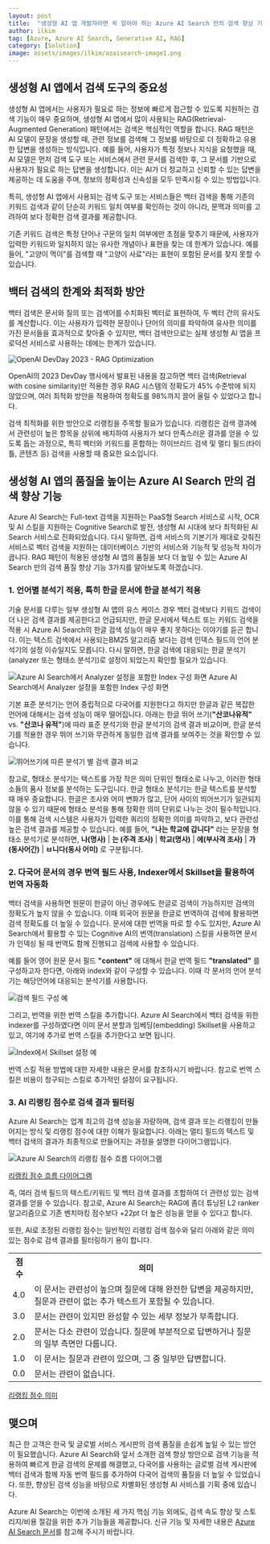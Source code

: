 ```yaml
---
layout: post
title:  "생성형 AI 앱 개발자라면 꼭 알아야 하는 Azure AI Search 만의 검색 향상 기능"
author: ilkim
tag: [Azure, Azure AI Search, Generative AI, RAG]
category: [Solution]
image: assets/images/ilkim/azaisearch-image1.png
---
```

## 생성형 AI 앱에서 검색 도구의 중요성

생성형 AI 앱에서는 사용자가 필요로 하는 정보에 빠르게 접근할 수 있도록 지원하는 검색 기능이 매우 중요하며, 생성형 AI 앱에서 많이 사용되는 RAG(Retrieval-Augmented Generation) 패턴에서는 검색은 핵심적인 역할을 합니다. RAG 패턴은 AI 모델이 문장을 생성할 때, 관련 정보를 검색해 그 정보를 바탕으로 더 정확하고 유용한 답변을 생성하는 방식입니다. 예를 들어, 사용자가 특정 정보나 지식을 요청했을 때, AI 모델은 먼저 검색 도구 또는 서비스에서 관련 문서를 검색한 후, 그 문서를 기반으로 사용자가 필요로 하는 답변을 생성합니다. 이는 AI가 더 정교하고 신뢰할 수 있는 답변을 제공하는 데 도움을 주며, 정보의 정확성과 신속성을 모두 만족시킬 수 있는 방법입니다.

특히, 생성형 AI 앱에서 사용되는 검색 도구 또는 서비스들은 백터 검색을 통해 기존의 키워드 검색과 같이 단순히 키워드 일치 여부를 확인하는 것이 아니라, 문맥과 의미를 고려하여 보다 정확한 검색 결과를 제공합니다.

기존 키워드 검색은 특정 단어나 구문의 일치 여부에만 초점을 맞추기 때문에, 사용자가 입력한 키워드와 일치하지 않는 유사한 개념이나 표현을 찾는 데 한계가 있습니다. 예를 들어, \"고양이 먹이\"를 검색할 때 \"고양이 사료\"라는 표현이 포함된 문서를 찾지 못할 수 있습니다.


## 백터 검색의 한계와 최적화 방안

백터 검색은 문서와 질의 또는 검색어를 수치화된 벡터로 표현하여, 두 벡터 간의 유사도를 계산합니다. 이는 사용자가 입력한 문장이나 단어의 의미를 파악하여 유사한 의미를 가진 문서들을 효과적으로 찾아줄 수 있지만, 백터 검색만으로는 실제 생성형 AI 앱을 프로덕션 서비스로 사용하는 데에는 한계가 있습니다.

![OpenAI DevDay 2023 - RAG Optimization](../assets/images/ilkim/azaisearch-image1.png)

OpenAI의 2023 DevDay 행사에서 발표된 내용을 참고하면 백터 검색(Retrieval with cosine similarity)만 적용한 경우 RAG 시스템의 정확도가 45% 수준밖에 되지 않았으며, 여러 최적화 방안을 적용하여 정확도를 98%까지 끌어 올릴 수 있었다고 합니다.

검색 최적화를 위한 방안으로 리랭킹을 주목할 필요가 있습니다. 리랭킹은 검색 결과에서 관련성이 높은 항목을 상위에 배치하여 사용자가 보다 만족스러운 결과를 얻을 수 있도록 돕는 과정으로, 특히 벡터와 키워드를 혼합하는 하이브리드 검색 및 멀티 필드(타이틀, 콘텐츠 등) 검색을 사용할 때 중요한 요소입니다.

## 생성형 AI 앱의 품질을 높이는 Azure AI Search 만의 검색 향상 기능

Azure AI Search는 Full-text 검색을 지원하는 PaaS형 Search 서비스로 시작, OCR 및 AI 스킬을 지원하는 Cognitive Search로 발전, 생성형 AI 시대에 보다 최적화된 AI Search 서비스로 진화되었습니다. 다시 말하면, 검색 서비스의 기본기가 제대로 갖춰진 서비스로 벡터 검색을 지원하는 데이터베이스 기반의 서비스와 기능적 및 성능적 차이가 큽니다. RAG 패턴이 적용된 생성형 AI 앱의 품질을 보다 더 높일 수 있는 Azure AI Search 만의 검색 품질 향상 기능 3가지를 알아보도록 하겠습니다.

### 1. 언어별 분석기 적용, 특히 한글 문서에 한글 분석기 적용

기술 문서를 다루는 일부 생성형 AI 앱의 유스 케이스 경우 백터 검색보다 키워드 검색이 더 나은 검색 결과를 제공한다고 언급되지만, 한글 문서에서 텍스트 또는 키워드 검색을 적용 시  Azure AI Search의 한글 검색 성능이 매우 좋지 못하다는 이야기를 듣곤 합니다. 이는 텍스트 검색에서 사용되는BM25 알고리즘 보다는 검색 인덱스 필드의 언어 분석기의 설정 이슈일지도 모릅니다. 다시 말하면, 한글 검색에 대응되는 한글 분석기(analyzer 또는 형태소 분석기)로 설정이 되었는지 확인할 필요가 있습니다.

![Azure AI Search에서 Analyzer 설정을 포함한 Index 구성 화면](../assets/images/ilkim/azaisearch-image2.png)
Azure AI Search에서 Analyzer 설정을 포함한 Index 구성 화면

기본 표준 분석기는 언어 중립적으로 다국어를 지원한다고 하지만 한글과 같은 복잡한 언어에 대해서는 검색 성능이 매우 떨어집니다. 아래는 한글 뛰어 쓰기(__"산코나유적"__ vs. __"산코나 유적"__)에 따라 표준 분석기와 한글 분석기의 검색 결과 비교이며, 한글 분석기를 적용한 경우 뛰어 쓰기와 무관하게 동일한 검색 결과를 보여주는 것을 확인할 수 있습니다.

![뛰어쓰기에 따른 분석기 별 검색 결과 비교](../assets/images/ilkim/azaisearch-image3.png)

참고로, 형태소 분석기는 텍스트를 가장 작은 의미 단위인 형태소로 나누고, 이러한 형태소들의 품사 정보를 분석하는 도구입니다. 한글 형태소 분석기는 한글 텍스트를 분석할 때 매우 중요합니다. 한글은 조사와 어미 변화가 많고, 단어 사이의 띄어쓰기가 일관되지 않을 수 있기 때문에 형태소 분석을 통해 정확한 의미 단위로 나누는 것이 필수적입니다. 이를 통해 검색 시스템은 사용자가 입력한 쿼리의 정확한 의미를 파악하고, 보다 관련성 높은 검색 결과를 제공할 수 있습니다. 예를 들어, __"나는 학교에 갑니다"__ 라는 문장을 형태소 분석기로 분석하면, __나(명사)__ | __는 (주격 조사)__ | __학교(명사)__ | __에(부사격 조사)__ | __가(동사어간)__ | __ㅂ니다(동사 어미)__ 로 구분됩니다.

### 2. 다국어 문서의 경우 번역 필드 사용, Indexer에서 Skillset을 활용하여 번역 자동화

백터 검색을 사용하면 원문이 한글이 아닌 경우에도 한글로 검색이 가능하지만 검색의 정확도가 높지 않을 수 있습니다. 이때 외국어 원문을 한글로 번역하여 검색에 활용하면 검색 정확도를 더 높일 수 있습니다. 문서에 대한 번역을 따로 할 수도 있지만, Azure AI Search에서 활용할 수 있는 Cognitive AI의 번역(translation) 스킬을 사용하면 문서가 인덱싱 될 때 번역도 함께 진행되고 검색에 사용할 수 있습니다.

예를 들어 영어 원문 문서 필드 __"content"__ 에 대해서 한글 번역 필드 __"translated"__ 를 구성하고자 한다면, 아래와 index와 같이 구성할 수 있습니다. 이때 각 문서의 언어 분석기는 해당언어에 대응되는 분석기를 사용합니다.

![검색 필드 구성 예](../assets/images/ilkim/azaisearch-image4.png)

그리고, 번역을 위한 번역 스킬을 추가합니다. Azure AI Search에서 백터 검색을 위한 indexer를 구성하였다면 이미 문서 분할과 임베딩(embedding) Skillset을 사용하고 있고, 여기에 추가로 번역 스킬을 추가한다고 보면 됩니다.

![Index에서 Skillset 설정 예](../assets/images/ilkim/azaisearch-image5.png)

번역 스킬 적용 방법에 대한 자세한 내용은 문서를 참조하시기 바랍니다. 참고로 번역 스킬은 비용이 청구되는 스킬로 추가적인 설정이 요구됩니다.

### 3. AI 리랭킹 점수로 검색 결과 필터링

Azure AI Search는 업계 최고의 검색 성능을 자랑하며, 검색 결과 또는 리랭킹이 만들어지는 방식 및 리랭킹 점수에 대한 이해가 필요합니다. 아래는 멀티 필드의 텍스트 및 백터 검색의 결과가 최종적으로 만들어지는 과정을 설명한 다이어그램입니다.

![Azure AI Search의 리랭킹 점수 흐름 다이어그램](../assets/images/ilkim/azaisearch-image6.png)

[리랭킹 점수 흐름 다이어그램](https://learn.microsoft.com/ko-kr/azure/search/hybrid-search-ranking#diagram-of-a-search-scoring-workflow)

즉, 여러 검색 필드의 텍스트/키워드 및 백터 검색 결과를 조합하여 더 관련성 있는 검색 결과를 얻을 수 있습니다. 참고로, Azure AI Search는 RAG에 좀더 튜닝된 L2 ranker 알고리즘으로 기존 벤치마킹 점수보다 +22pt 더 높은 성능을 얻을 수 있다고 합니다.

또한, AI로 조정된 리랭킹 점수는 일반적인 리랭킹 검색 점수와 달리 아래와 같은 의미 있는 점수로 검색 결과를 필터링하기 용이 합니다.


<table>
<tr>
<th>점수</th>
<th>의미</th>
</tr>
<tr>
<td>4.0</td>
<td>이 문서는 관련성이 높으며 질문에 대해 완전한 답변을 제공하지만, 질문과 관련이 없는 추가 텍스트가 포함될 수 있습니다.</td>
</tr>
<tr>
<td>3.0</td>
<td>문서는 관련이 있지만 완성할 수 있는 세부 정보가 부족합니다.</td>
</tr>
<tr>
<td>2.0</td>
<td>문서는 다소 관련이 있습니다. 질문에 부분적으로 답변하거나 질문의 일부 측면만 다룹니다.</td>
</tr>
<tr>
<td>1.0</td>
<td>이 문서는 질문과 관련이 있으며, 그 중 일부만 답변합니다.</td>
</tr>
<tr>
<td>0.0</td>
<td>문서는 관련이 없습니다.</td>
</tr>
</table>

[리랭킹 점수 의미](https://learn.microsoft.com/ko-kr/azure/search/semantic-search-overview?form=MG0AV3#how-ranking-is-scored)


## 맺으며

최근 한 고객은 한국 및 글로벌 서비스 게시판의 검색 품질을 손쉽게 높일 수 있는 방안이 필요했습니다. Azure AI Search와 앞서 소개한 검색 향상 방안으로 검색 기능을 적용하여 빠르게 한글 검색의 문제를 해결했고, 다국어를 사용하는 글로벌 검색 게시판에 백터 검색과 함께 자동 번역 필드를 추가하여 다국어 검색의 품질을 더 높일 수 있었습니다. 또한, 향상된 검색 성능을 바탕으로 차별화된 생성형 AI 서비스를 기획 중에 있습니다.

Azure AI Search는 이번에 소개된 세 가지 핵심 기능 외에도, 검색 속도 향상 및 스토리지/비용 절감을 위한 추가 기능들을 제공합니다. 신규 기능 및 자세한 내용은 [Azure AI Search 문서](https://learn.microsoft.com/ko-kr/azure/search/whats-new)를 참고해 주시기 바랍니다.
